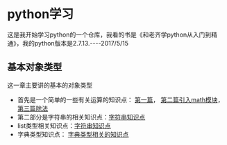 # python学习 #
这是我开始学习python的一个仓库，我看的书是《和老齐学python从入门到精通》，我的python版本是2.7.13.----2017/5/15
## 基本对象类型 ##
这一章主要讲的基本的对象类型
- 首先是一个简单的一些有关运算的知识点：
[第一篇](http://github.com/yomosir/python_study/blob/master/first.py)，
[第二篇引入math模块](http://github.com/yomosir/python_study/blob/master/mayh.py)，
[第三篇除法](http://github.com/yomosir/python_study/blob/master/div.py)
- 第二部分是字符串的相关知识点：[字符串知识点](http://github.com/yomosir/python_study/blob/master/str.py)
- list类型相关知识点：[字符串知识点](http://github.com/yomosir/python_study/blob/master/listTest.py)
- 字典类型知识点： [字典类型相关的知识点](http://github.com/yomosir/python_study/blob/master/dictionary_test.py "字典类型")